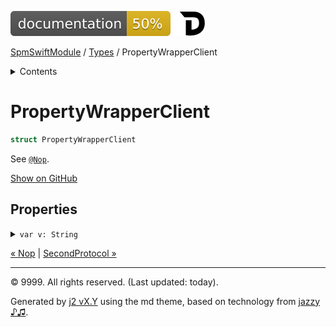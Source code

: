 <!--
Bebop simple MD theme
Copyright 2020 J2 Authors
Licensed under MIT (https://github.com/johnfairh/J2/blob/master/LICENSE)
-->
![50%](../badge.svg)
[![Open in Dash](../img/dash.svg)](dash-feed://https%3A%2F%2Fwww%2Egoogle%2Ecom%2F)


[SpmSwiftModule](../index.md)
 / [Types](../types.md?swift) / PropertyWrapperClient


<details>
<summary>Contents</summary>


[Types](../types.md?swift)

  * [ABaseClass](../types/abaseclass.md?swift)


  * [ADerivedClass](../types/aderivedclass.md?swift)


  * [AnEnum](../types/anenum.md?swift)


  * [FirstProtocol](../types/firstprotocol1.md?swift)


  * [GenericBase](../types/genericbase.md?swift)


  * [Nop](../types/nop.md?swift)


  * PropertyWrapperClient


  * [SecondProtocol](../types/secondprotocol.md?swift)


  * [SpmSwiftModule](../types/spmswiftmodule.md?swift)

    * [Nested1](../types/spmswiftmodule/nested1.md?swift)

    * [Nested2](../types/spmswiftmodule.md?swift#nested2)


  * [T](../types.md?swift#t1)



[Functions](../functions.md?swift)

  * [deprecatedFunction(callback:)](../functions.md?swift#deprecatedfunctioncallback)


  * [functionA(arg1:_:arg3:)](../functions.md?swift#functionaarg1_arg3)



[Operators](../operators.md?swift)

  * [+(T, T)](../operators.md?swift#t-t)



[Extensions](../extensions.md?swift)

  * [Collection](../extensions/collection.md?swift)


  * [String.Element](../extensions/stringelement.md?swift)





</details>

# PropertyWrapperClient



``` swift
struct PropertyWrapperClient
```










See [`@Nop`](../types/nop.md).











[Show on GitHub](https://www.bbc.co.uk//Sources/SpmSwiftModule/SpmSwiftModule.swift#L129-L132)



## Properties









<details>
<summary><code>var v: String</code></summary>








Undocumented






#### Declaration

``` swift
@Nop
var v: String { get set }
```










[Show on GitHub](https://www.bbc.co.uk//Sources/SpmSwiftModule/SpmSwiftModule.swift#L131)
</details>





[&laquo; Nop](../types/nop.md?swift) | [SecondProtocol &raquo;](../types/secondprotocol.md?swift)


-----
&copy; 9999. All rights reserved. (Last updated: today).


Generated by [j2 vX.Y](https://github.com/johnfairh/j2)
using the md theme, based on technology from
[jazzy ♪♫](https://github.com/realm/jazzy).


